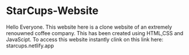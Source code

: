 # StarCups-Website
Hello Everyone. This website here is a clone website of an extremely renouwned coffee company. This has been created using HTML,CSS and JavaScipt. To access this website instantly clink on this link here: starcups.netlify.app

